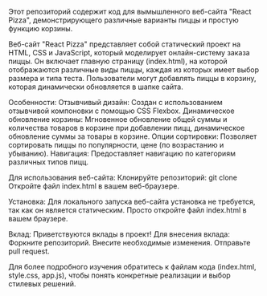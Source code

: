 Этот репозиторий содержит код для вымышленного веб-сайта "React Pizza", демонстрирующего различные варианты пиццы и простую функцию корзины.

Веб-сайт "React Pizza" представляет собой статический проект на HTML, CSS и JavaScript, который моделирует онлайн-систему заказа пиццы. Он включает главную страницу (index.html), на которой отображаются различные виды пиццы, каждая из которых имеет выбор размера и типа теста. Пользователи могут добавлять пиццы в корзину, которая динамически обновляется в шапке сайта.

Особенности: Отзывчивый дизайн: Создан с использованием отзывчивой компоновки с помощью CSS Flexbox. Динамическое обновление корзины: Мгновенное обновление общей суммы и количества товаров в корзине при добавлении пицц, динамическое обновление суммы за товары в корзине. Опции сортировки: Позволяет сортировать пиццы по популярности, цене (по возрастанию и убыванию). Навигация: Предоставляет навигацию по категориям различных типов пицц.

Для использования веб-сайта: Клонируйте репозиторий: git clone Откройте файл index.html в вашем веб-браузере.

Установка: Для локального запуска веб-сайта установка не требуется, так как он является статическим. Просто откройте файл index.html в вашем браузере.

Вклад: Приветствуются вклады в проект! Для внесения вклада: Форкните репозиторий. Внесите необходимые изменения. Отправьте pull request.

Для более подробного изучения обратитесь к файлам кода (index.html, style.css, app.js), чтобы понять конкретные реализации и выбор стилевых решений.
